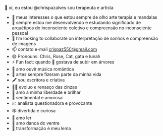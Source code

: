 👋 oi, eu estou @chrispazalves sou terapeuta e artista 
- 👀 meus interesses o que estou sempre de olho arte terapia e mandalas
- 🌱 sempre estou me desenvolvendo e estudando significado de arquétipos do inconsciente coletivo e compreensão no inconsciente pessoal 
- 💞️ I’m looking to collaborate on interpretação de sonhos e compreensão de imagens 
- 📫 contato e-mail crispaz550@gmail.com
- 😄 Pronouns: Chris, Rose, Cat, gata e lunah
- ⚡ Fun fact: quando 🚸 gostava de subir em árvores
- 🎼 amo ouvir música romântica
- 🎨 artes sempre fizeram parte da minha vida
- 🖋️ sou escritora e criativa
- 🐦‍🔥 evoluo e renasço das cinzas
- 🌟 amo a minha liberdade e brilhar
- 💖 sentimental e amorosa
- 💹 analista questionadora e provocante
- 🕸️ divertida e curiosa
- 📖 amo ler 
- 💃 amo danca do ventre
- 🦋 transformação é meu lema
<!---
chrispazalves/chrispazalves is a ✨ special ✨ repository because its `README.md` (this file) appears on your GitHub profile.
You can click the Preview link to take a look at your changes.
--->
